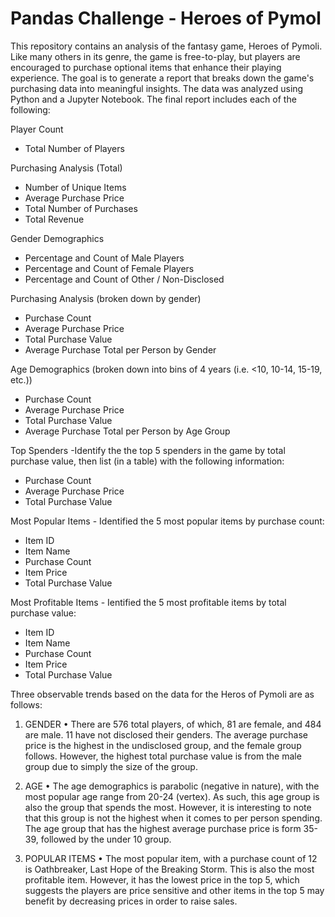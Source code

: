 # Pandas Challenge - Heroes of Pymol
This repository contains an analysis of the fantasy game, Heroes of Pymoli. Like many others in its genre, the game is free-to-play, but players are encouraged to purchase optional items that enhance their playing experience.
The goal is to generate a report that breaks down the game's purchasing data into meaningful insights. The data was analyzed using Python and a Jupyter Notebook. The final report includes each of the following:

Player Count
  - Total Number of Players


Purchasing Analysis (Total)
  - Number of Unique Items
  - Average Purchase Price
  - Total Number of Purchases
  - Total Revenue


Gender Demographics
  - Percentage and Count of Male Players
  - Percentage and Count of Female Players
  - Percentage and Count of Other / Non-Disclosed


Purchasing Analysis (broken down by gender)
  - Purchase Count
  - Average Purchase Price
  - Total Purchase Value
  - Average Purchase Total per Person by Gender


Age Demographics (broken down into bins of 4 years (i.e. <10, 10-14, 15-19, etc.))
  - Purchase Count
  - Average Purchase Price
  - Total Purchase Value
  - Average Purchase Total per Person by Age Group


Top Spenders -Identify the the top 5 spenders in the game by total purchase value, then list (in a table) with the following information:
  - Purchase Count
  - Average Purchase Price
  - Total Purchase Value
  

Most Popular Items - Identified the 5 most popular items by purchase count:
  - Item ID
  - Item Name
  - Purchase Count
  - Item Price
  - Total Purchase Value
  

Most Profitable Items - Ientified the 5 most profitable items by total purchase value:
  - Item ID
  - Item Name
  - Purchase Count
  - Item Price
  - Total Purchase Value


Three observable trends based on the data for the Heros of Pymoli are as follows:
1.	GENDER
•	There are 576 total players, of which, 81 are female, and 484 are male. 11 have not disclosed their genders. The average purchase price is the highest in the undisclosed group, and the female group follows. However, the highest total purchase value is from the male group due to simply the size of the group. 

2.	AGE
•	The age demographics is parabolic (negative in nature), with the most popular age range from 20-24 (vertex). As such, this age group is also the group that spends the most. However, it is interesting to note that this group is not the highest when it comes to per person spending. The age group that has the highest average purchase price is form 35-39, followed by the under 10 group. 

3.	POPULAR ITEMS
•	The most popular item, with a purchase count of 12 is Oathbreaker, Last Hope of the Breaking Storm. This is also the most profitable item. However, it has the lowest price in the top 5, which suggests the players are price sensitive and other items in the top 5 may benefit by decreasing prices in order to raise sales. 
